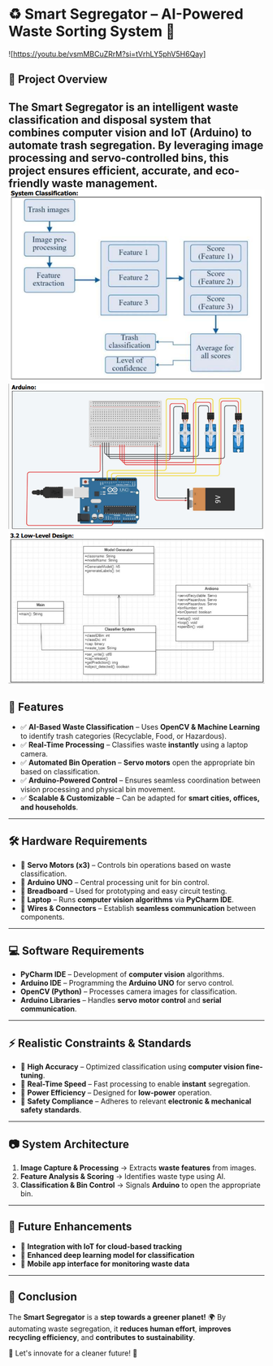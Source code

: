 # ♻️ Smart Segregator – AI-Powered Waste Sorting System 🚮  
![https://youtu.be/vsmMBCuZRrM?si=tVrhLY5phV5H6Qay]

## 📌 Project Overview  
The **Smart Segregator** is an intelligent waste classification and disposal system that combines **computer vision** and **IoT (Arduino)** to automate trash segregation. By leveraging **image processing** and **servo-controlled bins**, this project ensures **efficient**, **accurate**, and **eco-friendly** waste management.  
![High level design](highLevel%20design.png)
![Adruino design](arduino%20design.png)
![Low level design](low%20level%20design.png)
---

## 🚀 Features  
- ✅ **AI-Based Waste Classification** – Uses **OpenCV & Machine Learning** to identify trash categories (Recyclable, Food, or Hazardous).  
- ✅ **Real-Time Processing** – Classifies waste **instantly** using a laptop camera.  
- ✅ **Automated Bin Operation** – **Servo motors** open the appropriate bin based on classification.  
- ✅ **Arduino-Powered Control** – Ensures seamless coordination between vision processing and physical bin movement.  
- ✅ **Scalable & Customizable** – Can be adapted for **smart cities, offices, and households**.  

---

## 🛠️ Hardware Requirements  
- 🔹 **Servo Motors (x3)** – Controls bin operations based on waste classification.  
- 🔹 **Arduino UNO** – Central processing unit for bin control.  
- 🔹 **Breadboard** – Used for prototyping and easy circuit testing.  
- 🔹 **Laptop** – Runs **computer vision algorithms** via **PyCharm IDE**.  
- 🔹 **Wires & Connectors** – Establish **seamless communication** between components.  

---

## 💻 Software Requirements  
- **PyCharm IDE** – Development of **computer vision** algorithms.  
- **Arduino IDE** – Programming the **Arduino UNO** for servo control.  
- **OpenCV (Python)** – Processes camera images for classification.  
- **Arduino Libraries** – Handles **servo motor control** and **serial communication**.  

---

## ⚡ Realistic Constraints & Standards  
- 📌 **High Accuracy** – Optimized classification using **computer vision fine-tuning**.  
- 📌 **Real-Time Speed** – Fast processing to enable **instant** segregation.  
- 📌 **Power Efficiency** – Designed for **low-power** operation.  
- 📌 **Safety Compliance** – Adheres to relevant **electronic & mechanical safety standards**.  

---

## 📷 System Architecture  
1. **Image Capture & Processing** → Extracts **waste features** from images.  
2. **Feature Analysis & Scoring** → Identifies waste type using AI.  
3. **Classification & Bin Control** → Signals **Arduino** to open the appropriate bin.  

---

## 🎯 Future Enhancements  
- 🔹 **Integration with IoT for cloud-based tracking**  
- 🔹 **Enhanced deep learning model for classification**  
- 🔹 **Mobile app interface for monitoring waste data**  

---

## 🎉 Conclusion  
The **Smart Segregator** is a **step towards a greener planet!** 🌍 By automating waste segregation, it **reduces human effort**, **improves recycling efficiency**, and **contributes to sustainability**.  

🚀 Let's innovate for a cleaner future! 🚀  
